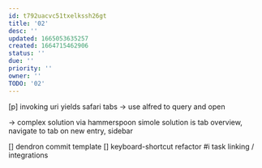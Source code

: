 ```yaml
---
id: t792uacvc51txelkssh26gt
title: '02'
desc: ''
updated: 1665053635257
created: 1664715462906
status: ''
due: ''
priority: ''
owner: ''
TODO: '02'
---
```

[p] invoking uri yields safari tabs
  -> use alfred to query and open

  -> complex solution via hammerspoon
  simole solution is tab overview, navigate to tab on new entry, sidebar

[] dendron commit template
[] keyboard-shortcut refactor
#i task linking / integrations
